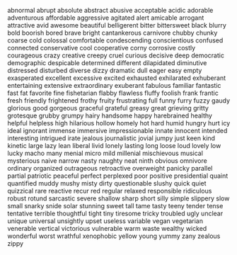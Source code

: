 abnormal
abrupt
absolute
abstract
abusive
acceptable
acidic
adorable
adventurous
affordable
aggressive
agitated
alert
amicable
arrogant
attractive
avid
awesome
beautiful
belligerent
bitter
bittersweet
black
blurry
bold
boorish
bored
brave
bright
cantankerous
carnivore
chubby
chunky
coarse
cold
colossal
comfortable
condescending
conscientious
confused
connected
conservative
cool 
cooperative
corny
corrosive
costly
courageous
crazy
creative
creepy
cruel
curious
decisive
deep
democratic
demographic
despicable
determined
different
dilapidated
diminutive
distressed
disturbed
diverse
dizzy
dramatic
dull
eager
easy
empty
exasperated
excellent
excessive
excited
exhausted
exhilarated
exhuberant
entertaining
extensive
extraordinary
exuberant
fabulous
familiar
fantastic
fast
fat
favorite
fine
fishetarian
flabby
flawless
fluffy
foolish
frank
frantic
fresh
friendly
frightened
frothy
fruity
frustrating
full
funny
furry
fuzzy
gaudy
glorious
good
gorgeous
graceful
grateful
greasy
great 
grieving
gritty
grotesque
grubby
grumpy
hairy
handsome
happy
harebrained
healthy
helpful
helpless
high
hilarious
hollow
homely
hot
hard
humid
hungry
hurt
icy
ideal
ignorant
immense
immersive
impressionable
innate
innocent
intended
interesting
intrigued
irate
jealous
journalistic
jovial
jumpy
just
keen
kind
kinetic
large
lazy
lean
liberal
livid
lonely
lasting
long
loose
loud
lovely
low
lucky
macho
many
menial
micro
mild
millenial
mischievous
musical
mysterious
naive
narrow
nasty
naughty
neat
ninth
obvious
omnivore
ordinary
organized
outrageous
retroactive
overweight
panicky
parallel
partial
patriotic
peaceful
perfect
perplexed
poor
positive
presidential
quaint
quantified
muddy
mushy
misty
dirty
questionable
slushy
quick
quiet
quizzical
rare
reactive
recur
red
regular
relaxed
responsible
ridiculous
robust
rotund
sarcastic
severe
shallow
sharp
short
silly
simple
slippery
slow
small
snarky
snide
solar
stunning
sweet
tall
tame
tasty
teeny
tender
tense
tentative
terrible
thoughtful
tight
tiny
tiresome
tricky
troubled
ugly
unclear
unique
universal
unsightly
upset
useless
variable
vegan 
vegetarian
venerable
vertical
victorious
vulnerable
warm
waste
wealthy
wicked
wonderful
worst
wrathful
xenophobic
yellow
young
yummy
zany
zealous
zippy

